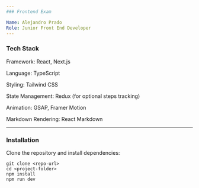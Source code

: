 ```yaml
---
### Frontend Exam

Name: Alejandro Prado
Role: Junior Front End Developer
---
```


### Tech Stack

Framework: React, Next.js

Language: TypeScript

Styling: Tailwind CSS

State Management: Redux (for optional steps tracking)

Animation: GSAP, Framer Motion

Markdown Rendering: React Markdown

---

### Installation

Clone the repository and install dependencies:

    git clone <repo-url>
    cd <project-folder>
    npm install
    npm run dev
